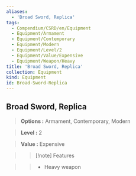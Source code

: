 ```yaml
---
aliases:
  - 'Broad Sword, Replica'
tags:
  - Compendium/CSRD/en/Equipment
  - Equipment/Armament
  - Equipment/Contemporary
  - Equipment/Modern
  - Equipment/Level/2
  - Equipment/Value/Expensive
  - Equipment/Weapon/Heavy
title: 'Broad Sword, Replica'
collection: Equipment
kind: Equipment
id: Broad-Sword-Replica
---
```

## Broad Sword, Replica    
    
>    
> **Options :** Armament, Contemporary, Modern    
> **Level :** 2    
> **Value :** Expensive    
>>[!note] Features    
>> - Heavy weapon
